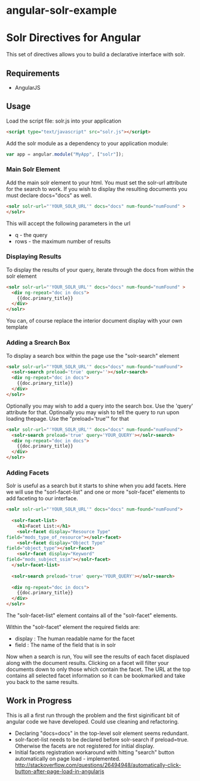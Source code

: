 angular-solr-example
====================

# Solr Directives for Angular

This set of directives allows you to build a declarative interface with
solr.

## Requirements

- AngularJS

## Usage

Load the script file: solr.js into your application
```html
<script type="text/javascript" src="solr.js"></script>
```

Add the solr module as a dependency to your application module:
```js
var app = angular.module("MyApp", ["solr"]);
```

### Main Solr Element

Add the main solr element to your html.  You must set the solr-url
attribute for the search to work.
If you wish to display the resulting documents you must declare
docs="docs" as well.  

```html
<solr solr-url="'YOUR_SOLR_URL'" docs="docs" num-found="numFound" >
</solr>
```

This will accept the following parameters in the url

- q - the query
- rows - the maximum number of results

### Displaying Results

To display the results of your query, iterate through the docs from
within the solr element

```html
<solr solr-url="'YOUR_SOLR_URL'" docs="docs" num-found="numFound" >
  <div ng-repeat="doc in docs">
    {{doc.primary_title}}
  </div>
</solr>
```

You can, of course replace the interior document display with your own
template

### Adding a Srearch Box

To display a search box within the page use the "solr-search" element

```html
<solr solr-url="'YOUR_SOLR_URL'" docs="docs" num-found="numFound">
  <solr-search preload='true' query=''></solr-search>
  <div ng-repeat="doc in docs">
    {{doc.primary_title}}
  </div>
</solr>
```
Optionally you may wish to add a query into the search box.  Use the
'query' attribute for that.
Optinoally you may wish to tell the query to run upon loading thepage.
Use the "preload='true'" for that

```html
<solr solr-url="'YOUR_SOLR_URL'" docs="docs" num-found="numFound">
  <solr-search preload='true' query='YOUR_QUERY'></solr-search>
  <div ng-repeat="doc in docs">
    {{doc.primary_title}}
  </div>
</solr>
```

### Adding Facets

Solr is useful as a search but it starts to shine when you add facets.
Here we will use the "sorl-facet-list" and one or more "solr-facet"
elements to add faceting to our interface.

```html
<solr solr-url="'YOUR_SOLR_URL'" docs="docs" num-found="numFound">
  
  <solr-facet-list>
    <h1>Facet List:</h1>
    <solr-facet display="Resource Type"
field="mods_type_of_resource"></solr-facet>
    <solr-facet display="Object Type"
field="object_type"></solr-facet>
    <solr-facet display="Keyword"
field="mods_subject_ssim"></solr-facet>
  </solr-facet-list>
              
  <solr-search preload='true' query='YOUR_QUERY'></solr-search>
  
  <div ng-repeat="doc in docs">
    {{doc.primary_title}}
  </div>
</solr>
```

The "solr-facet-list" element contains all of the "solr-facet"
elements.

Within the "solr-facet" element the required fields are:

- display : The human readable name for the facet
- field : The name of the field that is in solr

Now when a search is run, You will see the results of each facet
displaued along with the document results.
Clicking on a facet will filter your documents down to only those which
contain the facet.
The URL at the top contains all selected facet information so it can be
bookmarked and take you back to the same results.


## Work in Progress
This is all a first run through the problem and the first siginificant
bit of angular code we have developed.
Could use cleaning and refactoring.

- Declaring "docs=docs" in the top-level solr element seems redundant.
- solr-facet-list needs to be declared before solr-search if
  preload=true.  Otherwise the facets are not registered for initial
display.
- Initial facets registration workaround with hitting "search" button automatically on page load - implemented. http://stackoverflow.com/questions/26494948/automatically-click-button-after-page-load-in-angularjs





